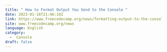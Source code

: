 ```yaml
---
title: " How to Format Output You Send to the Console "
date: 2023-01-16T21:46:19Z
link: https://www.freecodecamp.org/news/formatting-output-to-the-console/?utm_medium=RSS&utm_source=news.12bit.vn
site: www.freecodecamp.org/news
language: English
category:
  -  Console 
draft: false
---
```

